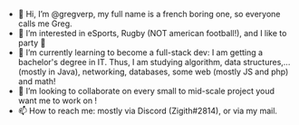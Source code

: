 - 👋 Hi, I’m @gregverp, my full name is a french boring one, so everyone calls me Greg.
- 👀 I’m interested in eSports, Rugby (NOT american football!), and I like to party 🥂
- 🌱 I’m currently learning to become a full-stack dev: I am getting a bachelor's degree in IT. Thus, I am studying algorithm, data structures,... (mostly in Java), networking, databases, some web (mostly JS and php) and math!
- 💞️ I’m looking to collaborate on every small to mid-scale project youd want me to work on !
- 📫 How to reach me: mostly via Discord (Zigith#2814), or via my mail.

<!---
gregverp/gregverp is a ✨ special ✨ repository because its `README.md` (this file) appears on your GitHub profile.
You can click the Preview link to take a look at your changes.
--->
